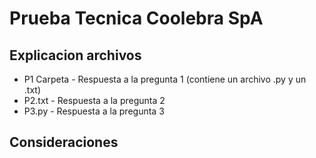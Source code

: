 # Prueba Tecnica Coolebra SpA

## Explicacion archivos
- P1 Carpeta - Respuesta a la pregunta 1 (contiene un archivo .py y un .txt)
- P2.txt - Respuesta a la pregunta 2
- P3.py  - Respuesta a la pregunta 3

## Consideraciones
